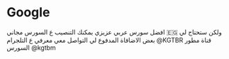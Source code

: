 # Google
افضل سورس عربي 
عزيزي يمكنك التنصيب ع السورس  مجاني 🇪🇬
ولكن ستحتاج لي بعض الاضافاة المدفوع 
لي التواصل معي 
معرفي ع التلجرام 
@KGTBR
قناة مطور السورس 
@kgtbm
